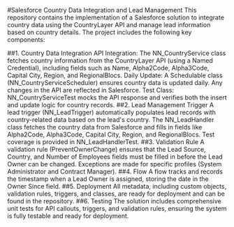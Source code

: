 #Salesforce Country Data Integration and Lead Management
This repository contains the implementation of a Salesforce solution to integrate country data using the CountryLayer API and manage lead information based on country details. The project includes the following key components:

##1. Country Data Integration
API Integration: The NN_CountryService class fetches country information from the CountryLayer API (using a Named Credential), including fields such as Name, Alpha2Code, Alpha3Code, Capital City, Region, and RegionalBlocs.
Daily Update: A Schedulable class (NN_CountryServiceScheduler) ensures country data is updated daily. Any changes in the API are reflected in Salesforce.
Test Class: NN_CountryServiceTest mocks the API response and verifies both the insert and update logic for country records.
##2. Lead Management Trigger
A lead trigger (NN_LeadTrigger) automatically populates lead records with country-related data based on the lead's country.
The NN_LeadHandler class fetches the country data from Salesforce and fills in fields like Alpha2Code, Alpha3Code, Capital City, Region, and RegionalBlocs.
Test coverage is provided in NN_LeadHandlerTest.
##3. Validation Rule
A validation rule (PreventOwnerChange) ensures that the Lead Source, Country, and Number of Employees fields must be filled in before the Lead Owner can be changed. Exceptions are made for specific profiles (System Administrator and Contract Manager).
##4. Flow
A flow tracks and records the timestamp when a Lead Owner is assigned, storing the date in the Owner Since field.
##5. Deployment
All metadata, including custom objects, validation rules, triggers, and classes, are ready for deployment and can be found in the repository.
##6. Testing
The solution includes comprehensive unit tests for API callouts, triggers, and validation rules, ensuring the system is fully testable and ready for deployment.
